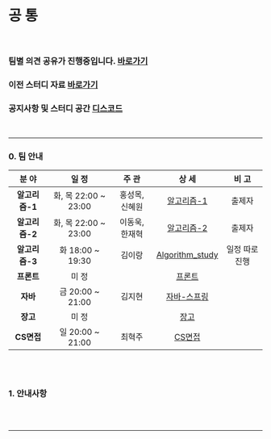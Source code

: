 # 공 통

<br>

### 팀별 의견 공유가 진행중입니다. [바로가기](https://github.com/windy825/Study_box/issues/1)

### 이전 스터디 자료 [바로가기](https://github.com/windy825/Python_study)

### 공지사항 및 스터디 공간 [디스코드](https://discord.gg/RCdbpzACVd)

<br>

<hr>

### 0. 팀 안내


|     분 야      |         일 정         |     주 관      |                            상 세                             |     비 고      |
| :------------: | :-------------------: | :------------: | :----------------------------------------------------------: | :------------: |
| **알고리즘-1** | 화, 목 22:00 ~ 23:00  | 홍성목, 신혜원 | [알고리즘-1](https://github.com/windy825/Study_box/tree/master/알고리즘-1) |     출제자     |
| **알고리즘-2** | 화, 목 22:00 ~ 23:00  | 이동욱, 한재혁 | [알고리즘-2](https://github.com/windy825/Study_box/tree/master/알고리즘-2) |     출제자     |
| **알고리즘-3** | 화      18:00 ~ 19:30 |     김이랑     | [Algorithm_study](https://github.com/LeeRangKim/Algorithm_study) | 일정 따로 진행 |
|   **프론트**   |         미 정         |                | [프론트](https://github.com/windy825/Study_box/tree/master/프론트) |                |
|    **자바**    | 금      20:00 ~ 21:00 |     김지현     | [자바-스프링](https://github.com/windy825/Study_box/tree/master/자바-스프링) |                |
|    **장고**    |         미 정         |                | [장고](https://github.com/windy825/Study_box/tree/master/장고) |                |
|   **CS면접**   | 일      20:00 ~ 21:00 |     최혁주     | [CS면접](https://github.com/windy825/Study_box/tree/master/CS면접) |                |

<br>

<br>

### 1. 안내사항

```

```

<br>

---
